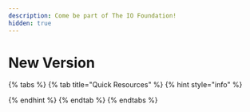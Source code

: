 ```yaml
---
description: Come be part of The IO Foundation!
hidden: true
---
```


# New Version

{% tabs %}
{% tab title="Quick Resources" %}
{% hint style="info" %}

{% endhint %}
{% endtab %}
{% endtabs %}
